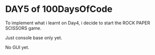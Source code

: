 # DAY5 of 100DaysOfCode

To implement what i learnt on Day4, i decide to start the ROCK PAPER SCISSORS game.

Just console base only yet.

No GUI yet. 
